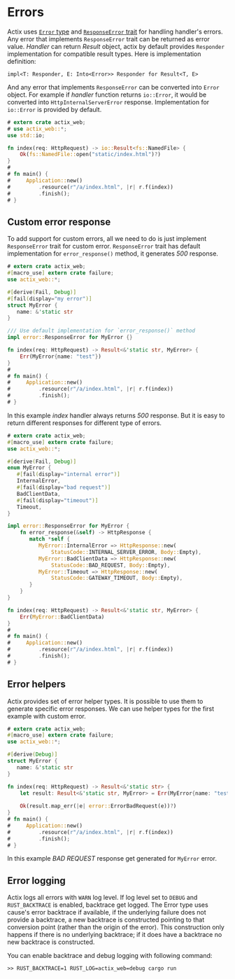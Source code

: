 # Errors

Actix uses [`Error` type](../actix_web/error/struct.Error.html) 
and [`ResponseError` trait](../actix_web/error/trait.ResponseError.html) 
for handling handler's errors.
Any error that implements `ResponseError` trait can be returned as error value.
*Handler* can return *Result* object, actix by default provides 
`Responder` implementation for compatible result types. Here is implementation
definition:

```rust,ignore
impl<T: Responder, E: Into<Error>> Responder for Result<T, E>
```

And any error that implements `ResponseError` can be converted into `Error` object.
For example if *handler* function returns `io::Error`, it would be converted
into `HttpInternalServerError` response. Implementation for `io::Error` is provided 
by default.

```rust
# extern crate actix_web;
# use actix_web::*;
use std::io;

fn index(req: HttpRequest) -> io::Result<fs::NamedFile> {
    Ok(fs::NamedFile::open("static/index.html")?)
}
#
# fn main() {
#     Application::new()
#         .resource(r"/a/index.html", |r| r.f(index))
#         .finish();
# }
```

## Custom error response

To add support for custom errors, all we need to do is just implement `ResponseError` trait
for custom error. `ResponseError` trait has default implementation
for `error_response()` method, it generates *500* response.

```rust
# extern crate actix_web;
#[macro_use] extern crate failure;
use actix_web::*;

#[derive(Fail, Debug)]
#[fail(display="my error")]
struct MyError {
   name: &'static str
}

/// Use default implementation for `error_response()` method
impl error::ResponseError for MyError {}

fn index(req: HttpRequest) -> Result<&'static str, MyError> {
    Err(MyError{name: "test"})
}
#
# fn main() {
#     Application::new()
#         .resource(r"/a/index.html", |r| r.f(index))
#         .finish();
# }
```

In this example *index* handler always returns *500* response. But it is easy
to return different responses for different type of errors.

```rust
# extern crate actix_web;
#[macro_use] extern crate failure;
use actix_web::*;

#[derive(Fail, Debug)]
enum MyError {
   #[fail(display="internal error")]
   InternalError,
   #[fail(display="bad request")]
   BadClientData,
   #[fail(display="timeout")]
   Timeout,
}

impl error::ResponseError for MyError {
    fn error_response(&self) -> HttpResponse {
       match *self {
          MyError::InternalError => HttpResponse::new(
              StatusCode::INTERNAL_SERVER_ERROR, Body::Empty),
          MyError::BadClientData => HttpResponse::new(
              StatusCode::BAD_REQUEST, Body::Empty),
          MyError::Timeout => HttpResponse::new(
              StatusCode::GATEWAY_TIMEOUT, Body::Empty),
       }
    }
}

fn index(req: HttpRequest) -> Result<&'static str, MyError> {
    Err(MyError::BadClientData)
}
#
# fn main() {
#     Application::new()
#         .resource(r"/a/index.html", |r| r.f(index))
#         .finish();
# }
```

## Error helpers

Actix provides set of error helper types. It is possible to use them to generate
specific error responses. We can use helper types for the first example with custom error.

```rust
# extern crate actix_web;
#[macro_use] extern crate failure;
use actix_web::*;

#[derive(Debug)]
struct MyError {
   name: &'static str
}

fn index(req: HttpRequest) -> Result<&'static str> {
    let result: Result<&'static str, MyError> = Err(MyError{name: "test"});
    
    Ok(result.map_err(|e| error::ErrorBadRequest(e))?)
}
# fn main() {
#     Application::new()
#         .resource(r"/a/index.html", |r| r.f(index))
#         .finish();
# }
```

In this example *BAD REQUEST* response get generated for `MyError` error.

## Error logging

Actix logs all errors with `WARN` log level. If log level set to `DEBUG`
and `RUST_BACKTRACE` is enabled, backtrace get logged. The Error type uses
cause's error backtrace if available, if the underlying failure does not provide
a backtrace, a new backtrace is constructed pointing to that conversion point
(rather than the origin of the error). This construction only happens if there
is no underlying backtrace; if it does have a backtrace no new backtrace is constructed.

You can enable backtrace and debug logging with following command: 

```
>> RUST_BACKTRACE=1 RUST_LOG=actix_web=debug cargo run
```
